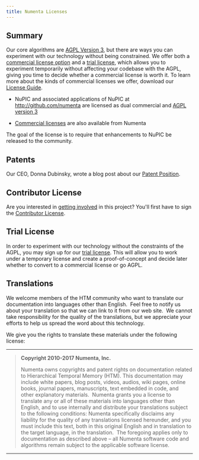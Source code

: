 ```yaml
---
title: Numenta Licenses
---
```


## Summary

Our core algorithms are [AGPL Version 3][1], but there are ways you can
experiment with our technology without being constrained. We offer both a
[commercial license option][2] and a [trial license][3],
which allows you to experiment temporarily without affecting your codebase with
the AGPL, giving you time to decide whether a commercial license is worth it.
To learn more about the kinds of commercial licenses we offer, download our
[License Guide][4].

* NuPIC and associated applications of NuPIC at <http://github.com/numenta> are
  licensed as dual commercial and [AGPL version 3][1]

* [Commercial licenses][2] are also available from Numenta

The goal of the license is to require that enhancements to NuPIC be released to
the community.

## Patents

Our CEO, Donna Dubinsky, wrote a blog post about our [Patent Position][5].

## Contributor License

Are you interested in [getting involved][6] in this project? You'll first have
to sign the [Contributor License][7].

## Trial License

In order to experiment with our technology without the constraints of the AGPL,
you may sign up for our [trial license][3]. This will allow you to work
under a temporary license and create a proof-of-concept and decide later whether
to convert to a commercial license or go AGPL.

## Translations

We welcome members of the HTM community who want to translate our documentation into languages other than English.  Feel free to notify us about your translation so that we can link to it from our web site.  We cannot take responsibility for the quality of the translations, but we appreciate your efforts to help us spread the word about this technology.

We give you the rights to translate these materials under the following license:

---

> **Copyright 2010-2017 Numenta, Inc.**
>
> Numenta owns copyrights and patent rights on documentation related to Hierarchical Temporal Memory (HTM). This documentation may include white papers, blog posts, videos, audios, wiki pages, online books, journal papers, manuscripts, text embedded in code, and other explanatory materials.  Numenta grants you a license to translate any or all of these materials into languages other than English, and to use internally and distribute your translations subject to the following conditions: Numenta specifically disclaims any liability for the quality of any translations licensed hereunder, and you must include this text, both in this original English and in translation to the target language, in the translation.  The foregoing applies only to documentation as described above – all Numenta software code and algorithms remain subject to the applicable software license.

---

[1]: https://www.gnu.org/licenses/agpl-3.0.en.html
[2]: mailto:sales@numenta.com?subject=Commercial%20License%20Inquiry
[3]: /licenses/trial/
[4]: https://numenta.com/assets/pdf/apps/licensing-guide.pdf
[5]: /blog/2013/07/01/patent-position/
[6]: https://discourse.numenta.org/categories
[7]: /licenses/contrib/
